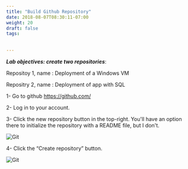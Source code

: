 ```yaml
---
title: "Build Github Repository"
date: 2018-08-07T08:30:11-07:00
weight: 20
draft: false
tags:
 
  
---
```


***Lab objectives: create two repositories***:

Repositoy 1, name : Deployment of a Windows VM

Repositry 2, name : Deployment of app with SQL 


1- Go to github https://github.com/

2- Log in to your account.

3- Click the new repository button in the top-right. You'll have an option there to initialize the repository with a README file, but I don't.

![Git](/images/mfe/create-git-repo.png?classes=border,shadow)

4- Click the “Create repository” button.

![Git](/images/mfe/git-repo-public.png?classes=border,shadow)
